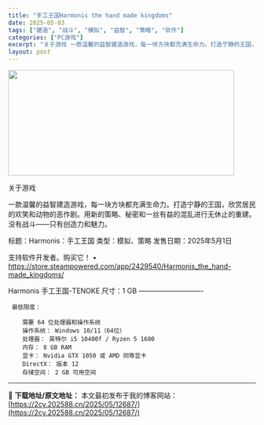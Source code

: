 ```yaml
---
title: "手工王国Harmonis the hand made kingdoms"
date: 2025-05-03
tags: ["建造", "战斗", "模拟", "益智", "策略", "软件"]
categories: ["PC游戏"]
excerpt: "关于游戏 一款温馨的益智建造游戏，每一块方块都充满生命力。打造宁静的王国，欣赏居民的欢笑和动物的恶作剧。用新的策略、秘密和一丝有益的混乱进行无休止的重建。没有战斗——只有创造力和魅力。 标题：Harmonis：手工王国 类型：模拟、策略 发售日期：2025年5月1日 支持软件开发者。购买它！ • h&hellip;"
layout: post
---
```


<img class="aligncenter size-full wp-image-12681" src="https://2cy.202588.cn/wp-content/uploads/2025/05/2025050303264990.webp" alt="" width="460" height="215" />

关于游戏

一款温馨的益智建造游戏，每一块方块都充满生命力。打造宁静的王国，欣赏居民的欢笑和动物的恶作剧。用新的策略、秘密和一丝有益的混乱进行无休止的重建。没有战斗——只有创造力和魅力。

标题：Harmonis：手工王国
类型：模拟、策略
发售日期：2025年5月1日

支持软件开发者。购买它！
• https://store.steampowered.com/app/2429540/Harmonis_the_hand-made_kingdoms/

Harmonis 手工王国-TENOKE
尺寸：1 GB
—————————- 

     最低限度：

        需要 64 位处理器和操作系统
        操作系统： Windows 10/11（64位）
        处理器： 英特尔 i5 10400f / Ryzen 5 1600
        内存： 8 GB RAM
        显卡： Nvidia GTX 1050 或 AMD 同等显卡
        DirectX： 版本 12
        存储空间： 2 GB 可用空间


---
📖 **下载地址/原文地址：** 本文最初发布于我的博客网站：[https://2cy.202588.cn/2025/05/12687/](https://2cy.202588.cn/2025/05/12687/)
